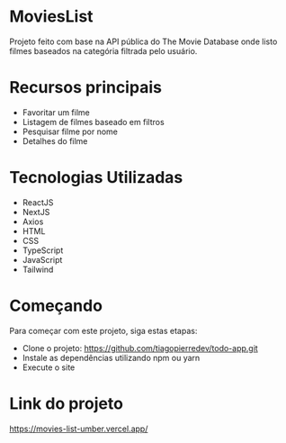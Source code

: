 <h1>MoviesList</h1>
<p>Projeto feito com base na API pública do The Movie Database onde listo filmes baseados na categória filtrada pelo usuário.</p>

<h1>Recursos principais</h1>
<ul>
    <li>Favoritar um filme</li>
    <li>Listagem de filmes baseado em filtros</li>
    <li>Pesquisar filme por nome</li>
    <li>Detalhes do filme</li>
</ul>

<h1>Tecnologias Utilizadas</h1>
<ul>
    <li>ReactJS</li>
    <li>NextJS</li>
    <li>Axios</li>
    <li>HTML</li>
    <li>CSS</li>
    <li>TypeScript</li>
    <li>JavaScript</li>
    <li>Tailwind</li>
</ul>

<h1>Começando</h1>
<p>Para começar com este projeto, siga estas etapas:</p>
<ul>
    <li>Clone o projeto: <a href="https://github.com/tiagopierredev/todo-app.git">https://github.com/tiagopierredev/todo-app.git</a></li>
    <li>Instale as dependências utilizando npm ou yarn</li>
    <li>Execute o site </li>
</ul>

<h1>Link do projeto</h1>
<a href="https://movies-list-umber.vercel.app/">https://movies-list-umber.vercel.app/</a>
